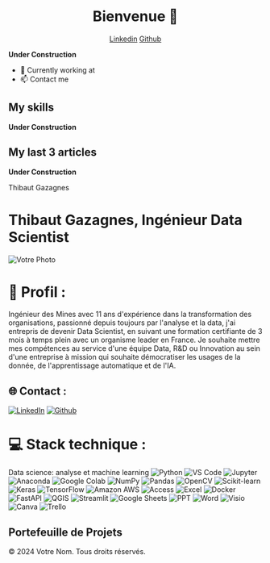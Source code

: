 <h1 align="center">Bienvenue 👋</h1>

<p align="center">
  <a href="https://www.linkedin.com/in/thibautgazagnes">Linkedin</a>
  <a href="https://github.com/tgazagnes">Github</a>

</p>

__Under Construction__

* 💼 Currently working at <br/>
* 📫 Contact me 

## My skills

__Under Construction__

## My last 3 articles

__Under Construction__

  Thibaut Gazagnes

Thibaut Gazagnes, Ingénieur Data Scientist
==========================================

![Votre Photo](profile.jpg)

💫 Profil :
===========

Ingénieur des Mines avec 11 ans d'expérience dans la transformation des organisations, passionné depuis toujours par l'analyse et la data, j'ai entrepris de devenir Data Scientist, en suivant une formation certifiante de 3 mois à temps plein avec un organisme leader en France. Je souhaite mettre mes compétences au service d'une équipe Data, R&D ou Innovation au sein d'une entreprise à mission qui souhaite démocratiser les usages de la donnée, de l'apprentissage automatique et de l'IA.

🌐 Contact :
------------

[![LinkedIn](https://img.shields.io/badge/LinkedIn-%230077B5.svg?logo=linkedin&logoColor=white)](https://linkedin.com/in/thibautgazagnes/) [![Github](https://img.shields.io/badge/GitHub-100000?style=for-the-badge&logo=github&logoColor=white)](https://linkedin.com/in/thibautgazagnes/)

💻 Stack technique :
====================

Data science: analyse et machine learning ![Python](https://img.shields.io/badge/python-3670A0?style=for-the-badge&logo=python&logoColor=ffdd54) ![VS Code](https://img.shields.io/badge/VSCode-0078D4?style=for-the-badge&logo=visual%20studio%20code&logoColor=white) ![Jupyter](https://img.shields.io/badge/Jupyter-F37626.svg?&style=for-the-badge&logo=Jupyter&logoColor=white) ![Anaconda](https://img.shields.io/badge/Anaconda-%2344A833.svg?style=for-the-badge&logo=anaconda&logoColor=white) ![Google Colab](https://img.shields.io/badge/Colab-F9AB00?style=for-the-badge&logo=googlecolab&color=525252) ![NumPy](https://img.shields.io/badge/numpy-%23013243.svg?style=for-the-badge&logo=numpy&logoColor=white) ![Pandas](https://img.shields.io/badge/pandas-%23150458.svg?style=for-the-badge&logo=pandas&logoColor=white) ![OpenCV](https://img.shields.io/badge/OpenCV-27338e?style=for-the-badge&logo=OpenCV&logoColor=white) ![Scikit-learn](https://img.shields.io/badge/scikit--learn-%23F7931E.svg?style=for-the-badge&logo=scikit-learn&logoColor=white) ![Keras](https://img.shields.io/badge/Keras-%23D00000.svg?style=for-the-badge&logo=Keras&logoColor=white) ![TensorFlow](https://img.shields.io/badge/TensorFlow-%23FF6F00.svg?style=for-the-badge&logo=TensorFlow&logoColor=white) ![Amazon AWS](https://img.shields.io/badge/Amazon_AWS-FF9900?style=for-the-badge&logo=amazonaws&logoColor=white) ![Access](https://img.shields.io/badge/Microsoft_Access-A4373A?style=for-the-badge&logo=microsoft-access&logoColor=white) ![Excel](https://img.shields.io/badge/Microsoft_Excel-217346?style=for-the-badge&logo=microsoft-excel&logoColor=white) ![Docker](https://img.shields.io/badge/Docker-2CA5E0?style=for-the-badge&logo=docker&logoColor=white) ![FastAPI](https://img.shields.io/badge/fastapi-109989?style=for-the-badge&logo=FASTAPI&logoColor=white) ![QGIS](https://img.shields.io/badge/qgis-93b023?&style=for-the-badge&logo=qgis&logoColor=white) ![Streamlit](https://img.shields.io/badge/Streamlit-FF4B4B?style=for-the-badge&logo=Streamlit&logoColor=white) ![Google Sheets](https://img.shields.io/badge/Google%20Sheets-34A853?style=for-the-badge&logo=google-sheets&logoColor=white) ![PPT](https://img.shields.io/badge/Microsoft_PowerPoint-B7472A?style=for-the-badge&logo=microsoft-powerpoint&logoColor=white) ![Word](https://img.shields.io/badge/Microsoft_Word-2B579A?style=for-the-badge&logo=microsoft-word&logoColor=white) ![Visio](https://img.shields.io/badge/Microsoft_Visio-3955A3?style=for-the-badge&logo=microsoft-visio&logoColor=white) ![Canva](https://img.shields.io/badge/Canva-%2300C4CC.svg?&style=for-the-badge&logo=Canva&logoColor=white) ![Trello](https://img.shields.io/badge/Trello-0052CC?style=for-the-badge&logo=trello&logoColor=white)

Portefeuille de Projets
-----------------------

© 2024 Votre Nom. Tous droits réservés.